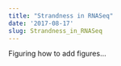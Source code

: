 ```yaml
---
title: "Strandness in RNASeq"
date: '2017-08-17'
slug: Strandness_in_RNASeq
---
```



Figuring how to add figures...